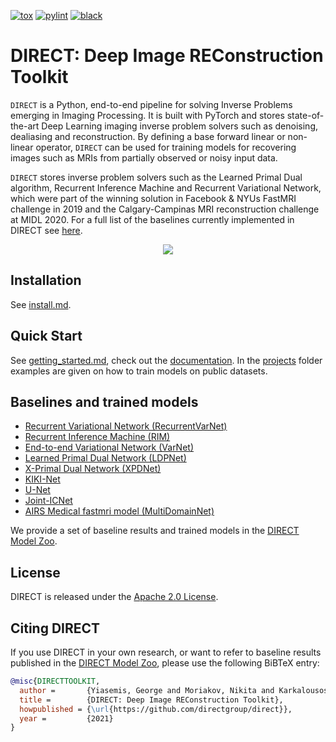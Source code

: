 [![tox](https://github.com/directgroup/direct/actions/workflows/tox.yml/badge.svg)](https://github.com/directgroup/direct/actions/workflows/tox.yml)
[![pylint](https://github.com/directgroup/direct/actions/workflows/pylint.yml/badge.svg)](https://github.com/directgroup/direct/actions/workflows/pylint.yml)
[![black](https://github.com/directgroup/direct/actions/workflows/black.yml/badge.svg)](https://github.com/directgroup/direct/actions/workflows/black.yml)

# DIRECT: Deep Image REConstruction Toolkit
`DIRECT` is a Python, end-to-end pipeline for solving Inverse Problems emerging in Imaging Processing. It is built with PyTorch and stores state-of-the-art Deep Learning imaging inverse problem solvers such as denoising, dealiasing and reconstruction. By defining a base forward linear or non-linear operator, `DIRECT` can be used for training models for recovering images such as MRIs from partially observed or noisy input data. 

`DIRECT` stores inverse problem solvers such as the Learned Primal Dual algorithm, Recurrent Inference Machine and Recurrent Variational Network, which were part of the winning solution in Facebook & NYUs FastMRI challenge in 2019 and the Calgary-Campinas MRI reconstruction challenge at MIDL 2020. For a full list of the baselines currently implemented in DIRECT see [here](#baselines-and-trained-models). 

<div align="center">
  <img src=".github/direct.png"/>
</div>

## Installation
See [install.md](install.md).

## Quick Start
See [getting_started.md](getting_started.md), check out the [documentation](https://docs.aiforoncology.nl/direct).
In the [projects](projects) folder examples are given on how to train models on public datasets.

## Baselines and trained models
- [Recurrent Variational Network (RecurrentVarNet)](https://arxiv.org/abs/2111.09639)
- [Recurrent Inference Machine (RIM)](https://www.sciencedirect.com/science/article/abs/pii/S1361841518306078)
- [End-to-end Variational Network (VarNet)](https://arxiv.org/pdf/2004.06688.pdf) 
- [Learned Primal Dual Network (LDPNet)](https://arxiv.org/abs/1707.06474)
- [X-Primal Dual Network (XPDNet)](https://arxiv.org/abs/2010.07290)
- [KIKI-Net](https://pubmed.ncbi.nlm.nih.gov/29624729/)
- [U-Net](https://arxiv.org/abs/1811.08839)
- [Joint-ICNet](https://openaccess.thecvf.com/content/CVPR2021/papers/Jun_Joint_Deep_Model-Based_MR_Image_and_Coil_Sensitivity_Reconstruction_Network_CVPR_2021_paper.pdf)
- [AIRS Medical fastmri model (MultiDomainNet)](https://arxiv.org/pdf/2012.06318.pdf)

We provide a set of baseline results and trained models in the [DIRECT Model Zoo](model_zoo.md).

## License
DIRECT is released under the [Apache 2.0 License](LICENSE).

## Citing DIRECT
If you use DIRECT in your own research, or want to refer to baseline results published in the
 [DIRECT Model Zoo](model_zoo.md), please use the following BiBTeX entry:

```BibTeX
@misc{DIRECTTOOLKIT,
  author =       {Yiasemis, George and Moriakov, Nikita and Karkalousos, Dimitrios and Caan, Matthan and Teuwen, Jonas},
  title =        {DIRECT: Deep Image REConstruction Toolkit},
  howpublished = {\url{https://github.com/directgroup/direct}},
  year =         {2021}
}
```
